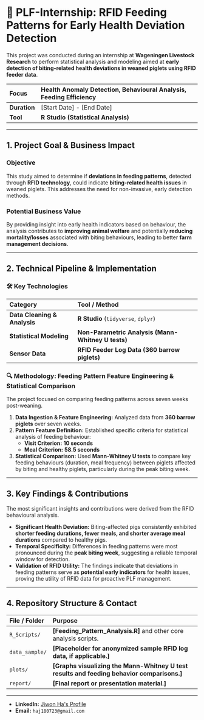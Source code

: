 # 🚀 PLF-Internship: RFID Feeding Patterns for Early Health Deviation Detection

This project was conducted during an internship at **Wageningen Livestock Research** to perform statistical analysis and modeling aimed at **early detection of biting-related health deviations in weaned piglets using RFID feeder data**.

| **Focus** | **Health Anomaly Detection, Behavioural Analysis, Feeding Efficiency** |
| :--- | :--- |
| **Duration** | [Start Date] - [End Date] |
| **Tool** | **R Studio (Statistical Analysis)** |

---

## 1. Project Goal & Business Impact

### Objective
This study aimed to determine if **deviations in feeding patterns**, detected through **RFID technology**, could indicate **biting-related health issues** in weaned piglets. This addresses the need for non-invasive, early detection methods.

### Potential Business Value
By providing insight into early health indicators based on behaviour, the analysis contributes to **improving animal welfare** and potentially **reducing mortality/losses** associated with biting behaviours, leading to better **farm management decisions**.

---

## 2. Technical Pipeline & Implementation

### 🛠️ Key Technologies
| Category | Tool / Method |
| :--- | :--- |
| **Data Cleaning & Analysis** | **R Studio** (`tidyverse`, `dplyr`) |
| **Statistical Modeling** | **Non-Parametric Analysis (Mann-Whitney U tests)** |
| **Sensor Data** | **RFID Feeder Log Data (360 barrow piglets)** |

### 🔍 Methodology: Feeding Pattern Feature Engineering & Statistical Comparison
The project focused on comparing feeding patterns across seven weeks post-weaning.

1.  **Data Ingestion & Feature Engineering:** Analyzed data from **360 barrow piglets** over seven weeks.
2.  **Pattern Feature Definition:** Established specific criteria for statistical analysis of feeding behaviour:
    * **Visit Criterion:** **10 seconds**
    * **Meal Criterion:** **58.5 seconds**
3.  **Statistical Comparison:** Used **Mann-Whitney U tests** to compare key feeding behaviours (duration, meal frequency) between piglets affected by biting and healthy piglets, particularly during the peak biting week.

---

## 3. Key Findings & Contributions

The most significant insights and contributions were derived from the RFID behavioural analysis.

* **Significant Health Deviation:** Biting-affected pigs consistently exhibited **shorter feeding durations, fewer meals, and shorter average meal durations** compared to healthy pigs.
* **Temporal Specificity:** Differences in feeding patterns were most pronounced during the **peak biting week**, suggesting a reliable temporal window for detection.
* **Validation of RFID Utility:** The findings indicate that deviations in feeding patterns serve as **potential early indicators** for health issues, proving the utility of RFID data for proactive PLF management.

---

## 4. Repository Structure & Contact

| File / Folder | Purpose |
| :--- | :--- |
| `R_Scripts/` | **[Feeding_Pattern_Analysis.R]** and other core analysis scripts. |
| `data_sample/` | **[Placeholder for anonymized sample RFID log data, if applicable.]** |
| `plots/` | **[Graphs visualizing the Mann-Whitney U test results and feeding behavior comparisons.]** |
| `report/` | **[Final report or presentation material.]** |

---

* **LinkedIn:** [Jiwon Ha's Profile](https://www.linkedin.com/in/jiwon-ha)
* **Email:** `haj180723@gmail.com`
